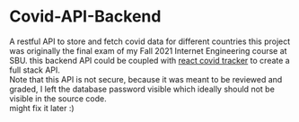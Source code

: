 # Covid-API-Backend
A restful API to store and fetch covid data for different countries
this project was originally the final exam of my Fall 2021 Internet Engineering course at SBU.
this backend API could be coupled with [react covid tracker](https://github.com/mehrshad-sdtn/React-Covid-Tracker) to create a full stack API.<br/>
Note that this API is not secure, because it was meant to be reviewed and graded, I left the database password visible which ideally should not be visible in the source code.
<br/>might fix it later :)
